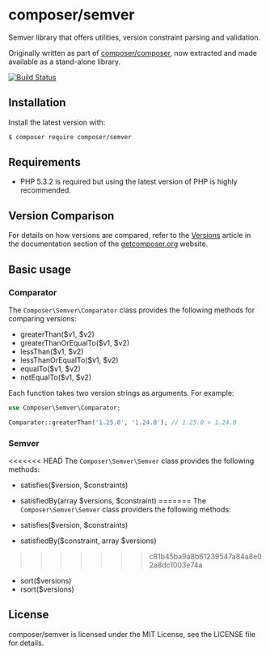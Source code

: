composer/semver
===============

Semver library that offers utilities, version constraint parsing and validation.

Originally written as part of [composer/composer](https://github.com/composer/composer),
now extracted and made available as a stand-alone library.

[![Build Status](https://travis-ci.org/composer/semver.svg?branch=master)](https://travis-ci.org/composer/semver)


Installation
------------

Install the latest version with:

```bash
$ composer require composer/semver
```


Requirements
------------

* PHP 5.3.2 is required but using the latest version of PHP is highly recommended.


Version Comparison
------------------

For details on how versions are compared, refer to the [Versions](https://getcomposer.org/doc/articles/versions.md)
article in the documentation section of the [getcomposer.org](https://getcomposer.org) website.


Basic usage
-----------

### Comparator

The `Composer\Semver\Comparator` class provides the following methods for comparing versions:

* greaterThan($v1, $v2)
* greaterThanOrEqualTo($v1, $v2)
* lessThan($v1, $v2)
* lessThanOrEqualTo($v1, $v2)
* equalTo($v1, $v2)
* notEqualTo($v1, $v2)

Each function takes two version strings as arguments. For example:

```php
use Composer\Semver\Comparator;

Comparator::greaterThan('1.25.0', '1.24.0'); // 1.25.0 > 1.24.0
```

### Semver

<<<<<<< HEAD
The `Composer\Semver\Semver` class provides the following methods:

* satisfies($version, $constraints)
* satisfiedBy(array $versions, $constraint)
=======
The `Composer\Semver\Semver` class providers the following methods:

* satisfies($version, $constraints)
* satisfiedBy($constraint, array $versions)
>>>>>>> c81b45ba9a8b61239547a84a8e02a8dc1003e74a
* sort($versions)
* rsort($versions)


License
-------

composer/semver is licensed under the MIT License, see the LICENSE file for details.
